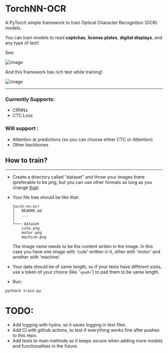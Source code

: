 # TorchNN-OCR



A PyTorch simple framework to train Optical Character Recognition (OCR) models. 

You can train models to read **captchas**, **license plates**, **digital displays**, and any type of text!

See:

![image](https://user-images.githubusercontent.com/56324869/206953640-087d17b1-a0a7-4f99-ad82-d8c93365bd41.png)


And this framework has rich text while training!

![image](https://user-images.githubusercontent.com/56324869/206952565-1da49dc0-d3ee-4328-8855-19f62aafb435.png)


-----

### Currently Supports:

- CRNNs
- CTC Loss

### Will support :
- Attention at predictions (so you can choose either CTC or Attention)
- Other backbones



## How to train?

----------------------------------------------------

- Create a directory called "dataset" and throw your images there (preferable to be png, but you can use other formats as long as you change [that](https://github.com/GabrielDornelles/EchidNet-OCR/blob/5275b1169051763fbb08f583871a28e88c706454/train.py#L56))

- Your file tree should be like that:
    ```
    torch-nn-ocr
    │   README.md
    │   ...  
    │
    └─── dataset
        cute.png
        motor.png
        machine.png
    ```
    The image name needs to be the content writen in the image. In this case you have one image with 'cute' written in it, other with 'motor' and another with 'machine'.

- Your data should be of same length, so if your texts have different sizes, use a token of your choice (like '```<pad>```') to pad them to be same length.

- Run:
```sh
python3 train.py
```


# TODO:
- Add logging with hydra, so it saves logging in text files.
- Add CI with github actions, to test if everything works fine after pushes to this repo.
- Add tests to main methods so it keeps secure when adding more models and functionalities in the future.